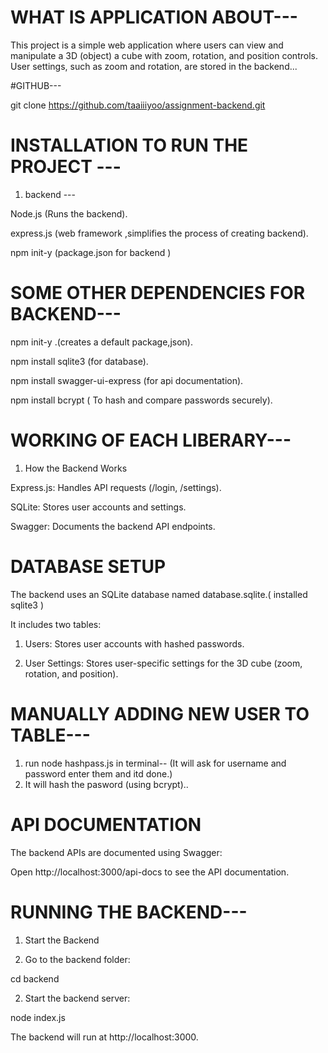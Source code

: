 # WHAT IS APPLICATION ABOUT---

This project is a simple web application where users can view and manipulate a 3D (object) a cube 
with zoom, rotation, and position controls. User settings, such as zoom and rotation, are stored in
 the backend...

 #GITHUB---

git clone https://github.com/taaiiiyoo/assignment-backend.git


# INSTALLATION TO RUN THE PROJECT ---
1. backend ---

 Node.js (Runs the backend).

express.js (web framework ,simplifies the process of creating backend).

npm init-y (package.json for backend )

# SOME OTHER DEPENDENCIES FOR BACKEND---

npm init-y .(creates a default package,json).

npm install sqlite3 (for database).

npm install swagger-ui-express (for api documentation).

npm install bcrypt ( To hash and compare passwords securely).

# WORKING OF EACH LIBERARY---

1. How the Backend Works

Express.js: Handles API requests (/login, /settings).

SQLite: Stores user accounts and settings.

Swagger: Documents the backend API endpoints.

# DATABASE SETUP

The backend uses an SQLite database named database.sqlite.( installed sqlite3 )

It includes two tables:

1. Users: Stores user accounts with hashed passwords.


2. User Settings: Stores user-specific settings for the 3D cube (zoom, rotation, and position).

# MANUALLY ADDING NEW USER TO TABLE---

 1. run node hashpass.js in terminal--
   (It will ask for username and password enter them and itd done.)
 2. It will hash the pasword (using bcrypt)..


# API DOCUMENTATION

The backend APIs are documented using Swagger:

Open http://localhost:3000/api-docs to see the API documentation.

# RUNNING THE BACKEND---


1. Start the Backend

1. Go to the backend folder:

cd backend


2. Start the backend server:

node index.js

The backend will run at http://localhost:3000.
